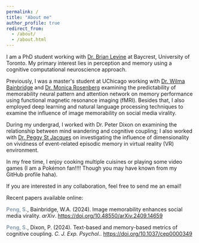 ```yaml
---
permalink: /
title: "About me"
author_profile: true
redirect_from:
  - /about/
  - /about.html
---
```



I am a PhD student working with [Dr. Brian Levine](https://levinelab.weebly.com/) at Baycrest, University of Toronto. My primary interest lies in perception and memory using a cognitive computational neuroscience approach.

Previously, I was a master's student at UChicago working with [Dr. Wilma Bainbridge](https://brainbridgelab.uchicago.edu/) and [Dr. Monica Rosenberg](https://cablab.uchicago.edu/) examining the predictability of memorability neural pattern and attention network on memory performance using functional magnetic resonance imaging (fMRI). Besides that, I also employed deep learning and natural language processing techniques to examine the influence of image memorability on social media virality.

During my undergrad, I worked with Dr. Peter Dixon on examining the relationship between mind wandering and cognitive coupling; I also worked with [Dr. Peggy St Jacques](https://sites.psych.ualberta.ca/MElab/) on investigating the influence of dimensionality on vividness of event-related episodic memory in virtual reality (VR) environment.

In my free time, I enjoy cooking multiple cuisines or playing some video games (I am a Pokémon fan!!!! Though you may have known from my GitHub profile haha).

If you are interested in any collaboration, feel free to send me an email!


Recent papers available online:

<span style="color:#8CA0B1;"><b>Peng, S.</b></span>, Bainbridge, W.A. (2024). Image memorability enhances social media virality. <i>arXiv</i>. <a href="https://arxiv.org/abs/2409.14659v1">https://doi.org/10.48550/arXiv.2409.14659</a>

<span style="color:#8CA0B1;"><b>Peng, S.</b></span>, Dixon, P. (2024). Text-based and memory-based metrics of cognitive coupling. <i>C. J. Exp. Psychol.</i>. <a href="https://doi.org/10.1037/cep0000349">https://doi.org/10.1037/cep0000349</a>
